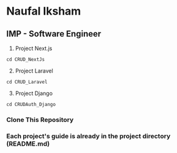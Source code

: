 # Naufal Iksham
## IMP - Software Engineer
1. Project Next.js 
```
cd CRUD_NextJs
```
2. Project Laravel 
```
cd CRUD_Laravel
```
3. Project Django
```
cd CRUDAuth_Django
```

### Clone This Repository
### Each project's guide is already in the project directory (README.md)